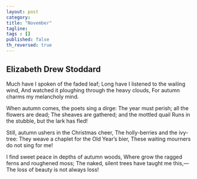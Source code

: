 ```yaml
---
layout: post 
category: 
title: "November"
tagline: 
tags : [] 
published: false
th_reversed: true
---
```


## Elizabeth Drew Stoddard

Much have I spoken of the faded leaf;	 Long have I listened to the wailing wind,	 And watched it ploughing through the heavy clouds,	 For autumn charms my melancholy mind.	 

When autumn comes, the poets sing a dirge: The year must perish; all the flowers are dead;	 The sheaves are gathered; and the mottled quail	 Runs in the stubble, but the lark has fled!	 

Still, autumn ushers in the Christmas cheer,	 The holly-berries and the ivy-tree: They weave a chaplet for the Old Year’s bier,	 These waiting mourners do not sing for me!	 

I find sweet peace in depths of autumn woods,	 Where grow the ragged ferns and roughened moss;	 The naked, silent trees have taught me this,— The loss of beauty is not always loss!
